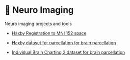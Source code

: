 # 🧠 Neuro Imaging
Neuro imaging projects and tools

- [Haxby Registration to MNI 152 space](/haxby-registration)

- [Haxby dataset for parcellation for brain parcellation](/haxby-dataset-parcellation)

- [Individual Brain Charting 2 dataset for brain parcellation](/ibc-dataset-parcellation)
